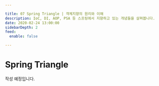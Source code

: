 ```yaml
---

title: 07 Spring Triangle | 객체지향의 원리와 이해
description: IoC, DI, AOP, PSA 등 스프링에서 지향하고 있는 개념들을 살펴봅니다.
date: 2020-02-24 13:00:00
sidebarDepth: 2
feed:
  enable: false

---
```


# Spring Triangle

작성 예정입니다.